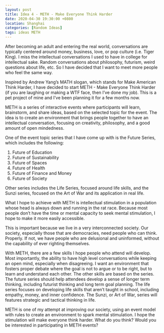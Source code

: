 ```yaml
---
layout: post
title: Idea 4 - METH - Make Everyone Think Harder
date: 2020-04-30 19:30:00 +0800
location: Shanghai
categories: [Random Ideas]
tags: ideas METH
---
```


After becoming an adult and entering the real world, conversations are typically centered around money, business, love, or pop culture (i.e. Tiger King). I miss the intellectual conversations I used to have in college for intellectual sake. Random conversations about philosophy, futurism, weird questions about life, etc. So I have decided that I want to meet more people who feel the same way.

Inspired by Andrew Yang’s MATH slogan, which stands for Make American Think Harder, I have decided to start METH - Make Everyone Think Harder (if you are laughing or making a WTF face, then I’ve done my job). This is a pet project of mine and I’ve been planning it for a few months now.

METH is a series of interactive events where participants will learn, brainstorm, and share ideas, based on the selected topic for the event. The idea is to create an environment that brings people together to have an intellectual conversation, focusing on creativity, philosophy, and a good amount of open mindedness.

One of the event topic series that I have come up with is the Future Series, which includes the following:

1. Future of Education
2. Future of Sustainability
3. Future of Spaces
4. Future of Health
5. Future of Finance and Money
6. Future of Society

Other series includes the Life Series, focused around life skills, and the Sunzi series, focused on the Art of War and its application in real life.

What I hope to achieve with METH is intellectual stimulation in a population whose head is always down and running in the rat race. Because most people don’t have the time or mental capacity to seek mental stimulation, I hope to make it more easily accessible.

This is important because we live in a very interconnected society. Our society, especially those that are democracies, need people who can think. Properly. If not, we have people who are delusional and uninformed, without the capability of ever righting themselves. 

With METH, there are a few skills I hope people who attend will develop. Most importantly, the ability to have high level conversations while keeping an open mind, especially when disagreeing. I want an environment that fosters proper debate where the goal is not to argue or to be right, but to learn and understand each other. The other skills are based on the series. The future series should help attendees develop a sense of longer term thinking, including futurist thinking and long term goal planning. The life series focuses on developing life skills that aren’t taught in school, including empathy, money, and inner confidence. The Sunzi, or Art of War, series will features strategic and tactical thinking in life.

METH is one of my attempt at improving our society, using an event model with rules to create an environment to spark mental stimulation. I hope the stimulation will make everyone think harder. What do you think? Would you be interested in participating in METH events?